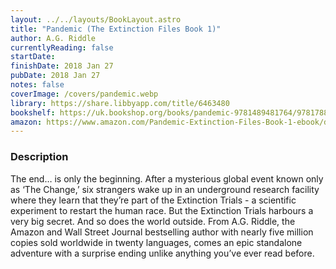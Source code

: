 ```yaml
---
layout: ../../layouts/BookLayout.astro
title: "Pandemic (The Extinction Files Book 1)"
author: A.G. Riddle
currentlyReading: false
startDate: 
finishDate: 2018 Jan 27
pubDate: 2018 Jan 27
notes: false
coverImage: /covers/pandemic.webp
library: https://share.libbyapp.com/title/6463480
bookshelf: https://uk.bookshop.org/books/pandemic-9781489481764/9781788541282
amazon: https://www.amazon.com/Pandemic-Extinction-Files-Book-1-ebook/dp/B06Y382BHS
---
```


### Description
The end… is only the beginning. After a mysterious global event known only as ‘The Change,’ six strangers wake up in an underground research facility where they learn that they’re part of the Extinction Trials - a scientific experiment to restart the human race. But the Extinction Trials harbours a very big secret. And so does the world outside. From A.G. Riddle, the Amazon and Wall Street Journal bestselling author with nearly five million copies sold worldwide in twenty languages, comes an epic standalone adventure with a surprise ending unlike anything you’ve ever read before.

<!-- ### Notes & Highlights -->
